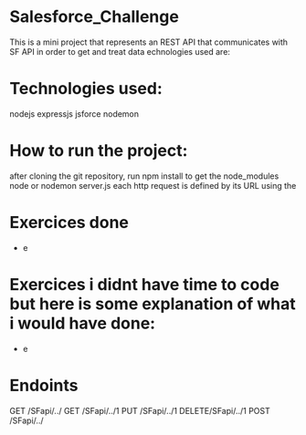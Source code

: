 # Salesforce_Challenge
This is a mini project that represents an REST API that communicates with SF API in order to get and treat data
echnologies used are:
# Technologies used:
nodejs expressjs jsforce nodemon

# How to run the project:
after cloning the git repository, run npm install to get the node_modules
node or nodemon server.js
each http request is defined by its URL using the 


# Exercices done
* e

# Exercices i didnt have time to code but here is some explanation of what i would have done:

* e


# Endoints
GET /SFapi/../
GET /SFapi/../1
PUT /SFapi/../1
DELETE/SFapi/../1
POST /SFapi/../